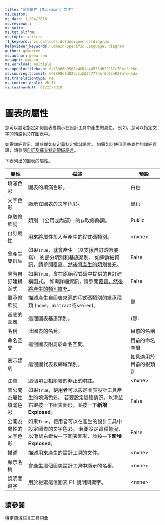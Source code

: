 ```yaml
---
title: "圖表屬性 |Microsoft 文件"
ms.custom: 
ms.date: 11/04/2016
ms.reviewer: 
ms.suite: 
ms.tgt_pltfrm: 
ms.topic: article
f1_keywords: vs.dsltools.dsldesigner.dsldiagram
helpviewer_keywords: Domain-Specific Language, diagram
author: gewarren
ms.author: gewarren
manager: ghogen
ms.workload: multiple
ms.openlocfilehash: 0c08986b9508e4061a44575d629937c70bffc06e
ms.sourcegitcommit: 69b898d8d825c1a2d04777abf6d03e03fefcd6da
ms.translationtype: MT
ms.contentlocale: zh-TW
ms.lasthandoff: 01/25/2018
---
```

# <a name="properties-of-diagrams"></a>圖表的屬性
您可以設定指定如何圖表會顯示在設計工具中產生的屬性。 例如，您可以指定文字的預設色彩在圖表中。  
  
 如需詳細資訊，請參閱[如何定義特定領域語言](../modeling/how-to-define-a-domain-specific-language.md)。 如需如何使用這些屬性的詳細資訊，請參閱[自訂及擴充特定領域語言](../modeling/customizing-and-extending-a-domain-specific-language.md)。  
  
 下表列出的圖表的屬性。  
  
|屬性|描述|預設|  
|--------------|-----------------|-------------|  
|填滿色彩|圖表的填滿色彩。|白色|  
|文字色彩|顯示在圖表的文字色彩。|黑色|  
|存取修飾詞|類別 （公用或內部） 的存取修飾詞。|Public|  
|自訂屬性|用來將屬性加入至產生的程式碼類別。|\<none>|  
|會產生雙衍生|如果`True`，就會產生 （以支援自訂透過覆寫） 的部分類別和基底類別。 如需詳細資訊，請參閱[覆寫，然後將產生的類別擴充](../modeling/overriding-and-extending-the-generated-classes.md)。|False|  
|具有自訂建構函式|如果`True`，會在原始程式碼中提供的自訂建構函式。 如需詳細資訊，請參閱[覆寫，然後將產生的類別擴充](../modeling/overriding-and-extending-the-generated-classes.md)...|False|  
|繼承修飾詞|描述產生自圖表來源的程式碼類別的繼承種類 (`none`，`abstract`或`sealed`)。|無|  
|基底的圖表|這個圖表基底類別。|(無)|  
|名稱|此圖表的名稱。|目前的名稱|  
|命名空間|這個圖表附屬於命名空間。|目前的命名空間|  
|表示類別|這個圖代表根網域類別。|如果適用於目前的根類別|  
|注意|這個項目相關聯的非正式附註。|\<none>|  
|會公開為屬性填滿色彩|如果`True`，使用者可以設定圖表設計工具產生的填滿色彩。 若要設定這種情況，以滑鼠右鍵按一下圖表圖形，並按一下**新增 Explosed**。|False|  
|公開為屬性的文字色彩|如果`True`，使用者可以在產生的設計工具中設定圖表的文字色彩。 若要設定這種情況，以滑鼠右鍵按一下圖表圖形，並按一下**新增 Explosed**。|False|  
|描述|描述用來產生的設計工具的文件。|\<none>|  
|顯示名稱|會產生這個圖表設計工具中顯示的名稱。|\<none>|  
|說明關鍵字|用於檢索這個圖表 F1 說明關鍵字。|\<none>|  
  
## <a name="see-also"></a>請參閱  
 [特定領域語言工具詞彙](http://msdn.microsoft.com/ca5e84cb-a315-465c-be24-76aa3df276aa)